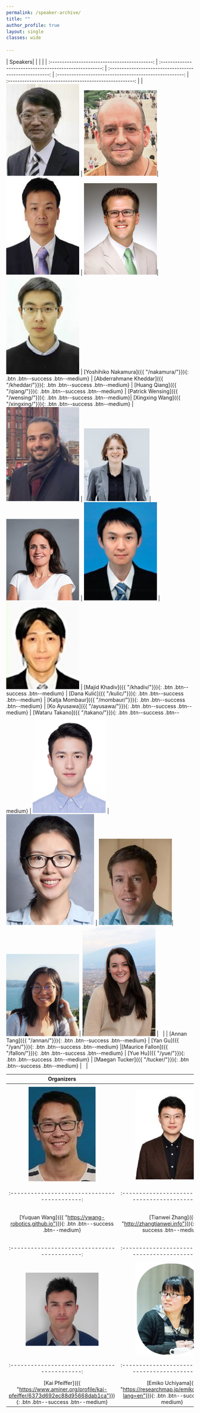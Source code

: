 ```yaml
---
permalink: /speaker-archive/
title: ""
author_profile: true 
layout: single 
classes: wide

---
```



| Speakers| | | | 
| :-------------------------------------------: | :-----------------------------------------------------: | :-----------------------------------------------------: | :-----------------------------------------------------: | :-----------------------------------------------------: |
| <img src="/docs/assets/images/speakers/nakamura.jpg" alt="drawing" width="196"/> |  <img src="/docs/assets/images/speakers/abder.jpg" alt="drawing"  width="196"/>| <img src="/docs/assets/images/speakers/qiang.jpg" alt="drawing" width="196"/> | <img src="/docs/assets/images/speakers/patrick.jpg" alt="drawing" width="196"/>|  <img src="/docs/assets/images/speakers/xxwang.jpeg" alt="drawing" width="196"/> |
[Yoshihiko Nakamura]({{ "/nakamura/"}}){: .btn .btn--success .btn--medium} |  [Abderrahmane Kheddar]({{ "/kheddar/"}}){: .btn .btn--success .btn--medium}  | [Huang Qiang]({{ "/qiang/"}}){: .btn .btn--success .btn--medium} | [Patrick Wensing]({{ "/wensing/"}}){: .btn .btn--success .btn--medium}| [Xingxing Wang]({{ "/xingxing/"}}){: .btn .btn--success .btn--medium}
| <img src="/docs/assets/images/speakers/khadiv.jpg" alt="drawing" width="196"/> |  <img src="/docs/assets/images/speakers/kulic.jpg" alt="drawing"  width="176"/>| <img src="/docs/assets/images/speakers/katja.png" alt="drawing" width="196"/> |  <img src="/docs/assets/images/speakers/ayusawa.jpg" alt="drawing" width="196"/> |  <img src="/docs/assets/images/speakers/takano.jpg" alt="drawing" width="196"/> |
[Majid Khadiv]({{ "/khadiv/"}}){: .btn .btn--success .btn--medium} |  [Dana Kulić]({{ "/kulic/"}}){: .btn .btn--success .btn--medium}  | [Katja Mombaur]({{ "/mombaur/"}}){: .btn .btn--success .btn--medium} | [Ko Ayusawa]({{ "/ayusawa/"}}){: .btn .btn--success .btn--medium} |  [Wataru Takano]({{ "/takano/"}}){: .btn .btn--success .btn--medium}
| <img src="/docs/assets/images/speakers/annan.jpg" alt="drawing" width="196"/> | <img src="/docs/assets/images/organizers/yan.png" alt="drawing" width="236"/> |  <img src="/docs/assets/images/speakers/fallon.jpg" alt="drawing" width="196"/>|<img src="/docs/assets/images/speakers/yue.jpg" alt="drawing"  width="196"/>| <img src="/docs/assets/images/speakers/tucker.jpg" alt="drawing" width="196"/> | &nbsp; |
| [Annan Tang]({{ "/annan/"}}){: .btn .btn--success .btn--medium} | [Yan Gu]({{ "/yan/"}}){: .btn .btn--success .btn--medium} |[Maurice Fallon]({{ "/fallon/"}}){: .btn .btn--success .btn--medium} |  [Yue Hu]({{ "/yue/"}}){: .btn .btn--success .btn--medium}  | [Maegan Tucker]({{ "/tucker/"}}){: .btn .btn--success .btn--medium} | &nbsp; |

| Organizers | | | | 
| :-------------------------------------------: | :-----------------------------------------------------: | :-----------------------------------------------------: | :-----------------------------------------------------: |
| <img src="/docs/assets/images/organizers/yuquan.jpg" alt="drawing" width="180"/> |  <img src="/docs/assets/images/organizers/tianwei.jpeg" alt="drawing"  width="196"/>| <img src="/docs/assets/images/organizers/demircan.jpg" alt="drawing" width="196"/> |  <img src="/docs/assets/images/organizers/xin.jpg" alt="drawing" width="196"/> |
| :-------------------------------------------: | :-----------------------------------------------------: | :-----------------------------------------------------: | :-----------------------------------------------------: |
[Yuquan Wang]({{ "https://ywang-robotics.github.io"}}){: .btn .btn--success .btn--medium} |  [Tianwei Zhang]({{ "http://zhangtianwei.info"}}){: .btn .btn--success .btn--medium}  | [Emel Demircan]({{ "https://www.csulb.edu/college-of-engineering/dr-emel-demircan"}}){: .btn .btn--success .btn--medium} | [Xin Wang]({{ "https://scholar.google.com/citations?user=sF4HZAMAAAAJ&hl=zh-C"}}){: .btn .btn--success .btn--medium}
| :-------------------------------------------: | :-----------------------------------------------------: | :-----------------------------------------------------: | :-----------------------------------------------------: |
| <img src="/docs/assets/images/organizers/kai.jpg" alt="drawing" width="196"/> |  <img src="/docs/assets/images/organizers/uchiyama.jpg" alt="drawing"  width="196"/>| <img src="/docs/assets/images/speakers/venture.jpg" alt="drawing" width="196"/> |  <img src="/docs/assets/images/organizers/yan.png" alt="drawing" width="196"/> |
| :-------------------------------------------: | :-----------------------------------------------------: | :-----------------------------------------------------: | :-----------------------------------------------------: |
[Kai Pfeiffer]({{ "https://www.aminer.org/profile/kai-pfeiffer/6373d692ec88d95668dab1ca"}}){: .btn .btn--success .btn--medium} |  [Emiko Uchiyama]({{ "https://researchmap.jp/emiko_uchiyama?lang=en"}}){: .btn .btn--success .btn--medium}  | [Gentiane Venture]({{ "http://www.gvlab.jp/gv/"}}){: .btn .btn--success .btn--medium} | [Yan Gu]({{ "/yan/"}}){: .btn .btn--success .btn--medium}

